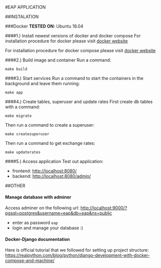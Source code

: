 #EAP APPLICATION

##INSTALATION

###Docker
**TESTED ON:** Ubuntu 16.04

####1.) Install newest versions of docker and docker compose
For installation procedure for docker please visit
[docker website](https://docs.docker.com/engine/installation/)

For installation procedure for docker compose please visit
[docker website](https://docs.docker.com/compose/install/)

####2.) Build image and container
Run a command:

`make build`

####3.) Start services
Run a command to start the containers in the background and leave them running:

`make app`

####4.) Create tables, superuser and update rates
First create db tables with a command:

`make migrate`

Then run a command to create a superuser:

`make createsuperuser`

Then run a command to get exchange rates:

`make updaterates`

####5.) Access application
Test out application:

- frontend: [http://localhost:8080/](http://localhost:8080/)
- backend: [http://localhost:8080/admin/](http://localhost:8080/admin/)


##OTHER

#### Manage database with adminer
Access adminer on the following url:
[http://localhost:9000/?pgsql=postgres&username=eap&db=eap&ns=public](http://localhost:9000/?pgsql=postgres&username=eap&db=eap&ns=public)

-  enter as password `eap`
- login and manage your database :)

#### Docker-Django documentation
Here is official tutorial that we followed for setting up project structure:
https://realpython.com/blog/python/django-development-with-docker-compose-and-machine/
